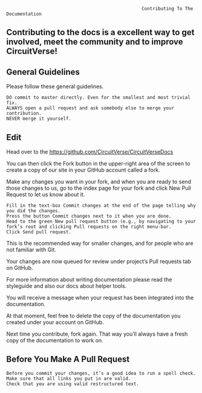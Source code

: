                                                       Contributing To The Documentation

## Contributing to the docs is a excellent way to get involved, meet the community and to improve  CircuitVerse!

## General Guidelines

Please follow these general guidelines.

    DO commit to master directly. Even for the smallest and most trivial fix.
    ALWAYS open a pull request and ask somebody else to merge your contribution.
    NEVER merge it yourself.
    
## Edit

Head over to the https://github.com/CircuitVerse/CircuitVerseDocs 

 You can then click the Fork button in the upper-right area of the screen to create a copy of our site in your GitHub account called a fork.

Make any changes you want in your fork, and when you are ready to send those changes to us, go to the index page for your fork and click New Pull Request to let us know about it.

    Fill in the text-box Commit changes at the end of the page telling why you did the changes.
    Press the button Commit changes next to it when you are done.
    Head to the green New pull request button (e.g., by navigating to your fork’s root and clicking Pull requests on the right menu-bar.
    Click Send pull request.

This is the recommended way for smaller changes, and for people who are not familiar with Git.

Your changes are now queued for review under project’s Pull requests tab on GitHub.

For more information about writing documentation please read the styleguide and also our docs about helper tools.

You will receive a message when your request has been integrated into the documentation.

At that moment, feel free to delete the copy of the documentation you created under your account on GitHub.

Next time you contribute, fork again. That way you’ll always have a fresh copy of the documentation to work on.



## Before You Make A Pull Request


    Before you commit your changes, it’s a good idea to run a spell check.
    Make sure that all links you put in are valid.
    Check that you are using valid restructured text.













